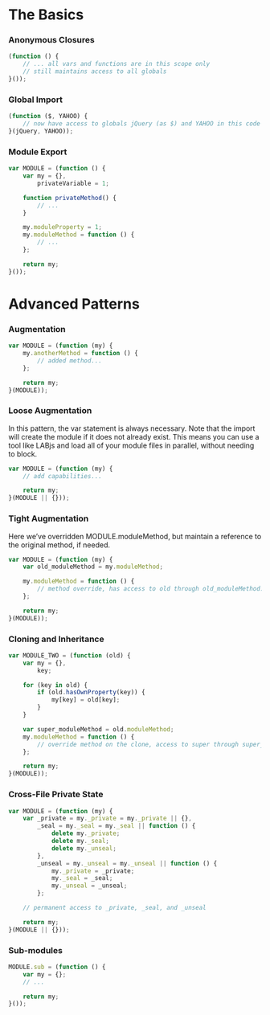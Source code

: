 # The Basics

### Anonymous Closures
```javascript
(function () {
	// ... all vars and functions are in this scope only
	// still maintains access to all globals
}());
```


### Global Import
```javascript
(function ($, YAHOO) {
	// now have access to globals jQuery (as $) and YAHOO in this code
}(jQuery, YAHOO));
```

### Module Export
```javascript
var MODULE = (function () {
	var my = {},
		privateVariable = 1;

	function privateMethod() {
		// ...
	}

	my.moduleProperty = 1;
	my.moduleMethod = function () {
		// ...
	};

	return my;
}());

```

# Advanced Patterns
### Augmentation
```javascript
var MODULE = (function (my) {
	my.anotherMethod = function () {
		// added method...
	};

	return my;
}(MODULE));

```


### Loose Augmentation
In this pattern, the var statement is always necessary. Note that the import will create the module if it does not already exist. This means you can use a tool like LABjs and load all of your module files in parallel, without needing to block.

```javascript
var MODULE = (function (my) {
	// add capabilities...

	return my;
}(MODULE || {}));

```

### Tight Augmentation
Here we’ve overridden MODULE.moduleMethod, but maintain a reference to the original method, if needed.

```javascript
var MODULE = (function (my) {
	var old_moduleMethod = my.moduleMethod;

	my.moduleMethod = function () {
		// method override, has access to old through old_moduleMethod...
	};

	return my;
}(MODULE));

```

### Cloning and Inheritance
```javascript
var MODULE_TWO = (function (old) {
	var my = {},
		key;

	for (key in old) {
		if (old.hasOwnProperty(key)) {
			my[key] = old[key];
		}
	}

	var super_moduleMethod = old.moduleMethod;
	my.moduleMethod = function () {
		// override method on the clone, access to super through super_moduleMethod
	};

	return my;
}(MODULE));

```

### Cross-File Private State
```javascript
var MODULE = (function (my) {
	var _private = my._private = my._private || {},
		_seal = my._seal = my._seal || function () {
			delete my._private;
			delete my._seal;
			delete my._unseal;
		},
		_unseal = my._unseal = my._unseal || function () {
			my._private = _private;
			my._seal = _seal;
			my._unseal = _unseal;
		};

	// permanent access to _private, _seal, and _unseal

	return my;
}(MODULE || {}));

```

### Sub-modules
```javascript
MODULE.sub = (function () {
	var my = {};
	// ...

	return my;
}());

```
